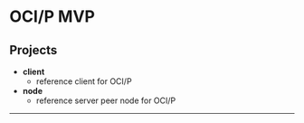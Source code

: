 # OCI/P MVP

## Projects

- **client**
  - reference client for OCI/P
- **node** 
  - reference server peer node for OCI/P
---
